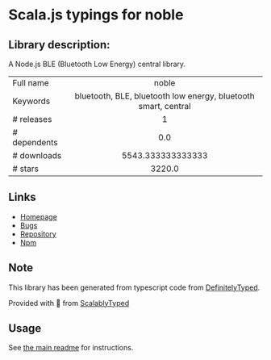 
# Scala.js typings for noble


## Library description:
A Node.js BLE (Bluetooth Low Energy) central library.

|                    |                 |
| ------------------ | :-------------: |
| Full name          | noble |
| Keywords           | bluetooth, BLE, bluetooth low energy, bluetooth smart, central |
| # releases         | 1 |
| # dependents       | 0.0 |
| # downloads        | 5543.333333333333 |
| # stars            | 3220.0 |

## Links
- [Homepage](https://github.com/sandeepmistry/noble#readme)
- [Bugs](https://github.com/sandeepmistry/noble/issues)
- [Repository](https://github.com/sandeepmistry/noble)
- [Npm](https://www.npmjs.com/package/noble)
    


## Note
This library has been generated from typescript code from [DefinitelyTyped](https://definitelytyped.org).

Provided with :purple_heart: from [ScalablyTyped](https://github.com/oyvindberg/ScalablyTyped)

## Usage
See [the main readme](../../readme.md) for instructions.


